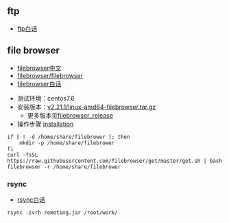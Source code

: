 ## ftp
* [ftp白话](https://help.aliyun.com/document_detail/60152.html)


## file browser
* [filebrowser中文](https://www.filebrowser.cn/)
* [filebrowser/filebrowser](https://github.com/filebrowser/filebrowser)
* [filebrowser白话](https://www.zatp.com/post/install-file-browser-tool/)

- 测试环境：centos7.6
- 安装版本：[v2.21.1/linux-amd64-filebrowser.tar.gz](https://github.com/filebrowser/filebrowser/releases/download/v2.21.1/linux-amd64-filebrowser.tar.gz)
  - 更多版本见[filebrowser_release](https://github.com/filebrowser/filebrowser/releases)
- 操作步骤 [installation](https://filebrowser.org/installation)
```shell
if [ ! -d /home/share/filebrower ]; then
    mkdir -p /home/share/filebrower
fi
curl -fsSL https://raw.githubusercontent.com/filebrowser/get/master/get.sh | bash
filebrowser -r /home/share/filebrower
```

### rsync
* [rsync白话](http://www.bjpowernode.com/hot/888.html)
```shell
rsync -zvrh remoting.jar /root/work/
```
